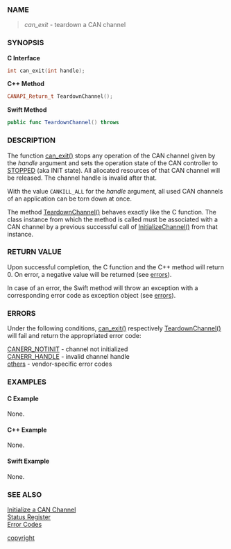 ### NAME

> *can_exit* - teardown a CAN channel

### SYNOPSIS

<a id="can_exit"></a>
**C Interface**
```C
int can_exit(int handle);
```
<a id="teardownchannel"></a>
**C++ Method**
```C++
CANAPI_Return_t TeardownChannel();
```
<a id="swift_teardownchannel"></a>
**Swift Method**
```Swift
public func TeardownChannel() throws
```

### DESCRIPTION

The function [can_exit()](#can_exit) stops any operation of the CAN channel given by the *handle* argument and sets the operation state of the CAN controller to [STOPPED](/reference/status_register#status_bit_can_stopped) (aka INIT state).
All allocated resources of that CAN channel will be released.
The channel handle is invalid after that.

With the value `CANKILL_ALL` for the *handle* argument, all used CAN channels of an application can be torn down at once.

The method [TeardownChannel()](#teardownchannel) behaves exactly like the C function.
The class instance from which the method is called must be associated with a CAN channel by a previous successful call of [InitializeChannel()](/reference/can_init#initializechannel) from that instance.

### RETURN VALUE

Upon successful completion, the C function and the C++ method will return 0. On error, a negative value will be returned (see [errors](#errors)).

In case of an error, the Swift method will throw an exception with a corresponding error code as exception object (see [errors](#errors)).

### ERRORS

Under the following conditions, [can_exit()](#can_exit) respectively [TeardownChannel()](#teardownchannel) will fail and return the appropriated error code:

[CANERR_NOTINIT](/reference/error_codes#error_notinit) - channel not initialized \
[CANERR_HANDLE](/reference/error_codes#error_handle)   - invalid channel handle \
[others](/reference/error_codes#error_vendor)          - vendor-specific error codes

### EXAMPLES

#### C Example

None.

#### C++ Example

None.

#### Swift Example

None.

### SEE ALSO

[Initialize a CAN Channel](/reference/can_init#name) \
[Status Register](/reference/status_register#name) \
[Error Codes](/reference/error_codes#name)


[copyright](../copyright.md ':include')